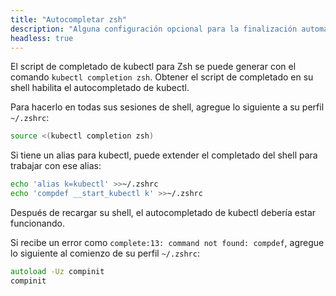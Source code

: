 ```yaml
---
title: "Autocompletar zsh"
description: "Alguna configuración opcional para la finalización automática de zsh."
headless: true
---
```


El script de completado de kubectl para Zsh se puede generar con el comando `kubectl completion zsh`. Obtener el script de completado en su shell habilita el autocompletado de kubectl.

Para hacerlo en todas sus sesiones de shell, agregue lo siguiente a su perfil `~/.zshrc`:

```zsh
source <(kubectl completion zsh)
```
Si tiene un alias para kubectl, puede extender el completado del shell para trabajar con ese alias:

```zsh
echo 'alias k=kubectl' >>~/.zshrc
echo 'compdef __start_kubectl k' >>~/.zshrc
```

Después de recargar su shell, el autocompletado de kubectl debería estar funcionando.

Si recibe un error como `complete:13: command not found: compdef`, 
agregue lo siguiente al comienzo de su perfil `~/.zshrc`:

```zsh
autoload -Uz compinit
compinit
```
